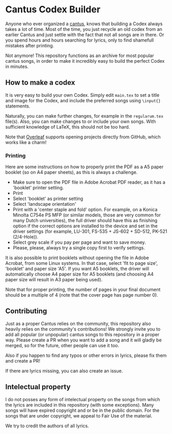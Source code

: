 # Cantus Codex Builder
Anyone who ever organized a [cantus](https://en.wikipedia.org/wiki/Cantus), knows that building a Codex always takes a lot of time. Most of the time, you just recycle an old codex from an earlier Cantus and just settle with the fact that not all songs are in there. Or you spend hours and hours searching for lyrics, only to find shamefull mistakes after printing. 

Not anymore! This repository functions as an archive for most popular cantus songs, in order to make it incredibly easy to build the perfect Codex in minutes.

## How to make a codex
It is very easy to build your own Codex. Simply edit `main.tex` to set a title and image for the Codex, and include the preferred songs using `\input{}` statements. 

Naturally, you can make further changes, for example in the `regularum.tex` file(s). Also, you can make changes to or include your own songs. With sufficient knowledge of LaTeX, this should not be too hard.

Note that [Overleaf](https://www.overleaf.com/) supports opening projects directly from GitHub, which works like a charm!

### Printing
Here are some instructions on how to properly print the PDF as a A5 paper booklet (so on A4 paper sheets), as this is always a challenge.

- Make sure to open the PDF file in Adobe Acrobat PDF reader, as it has a 'booklet' printer setting. 
- Print
- Select 'booklet' as printer setting
- Select 'landscape orientation'
- Print with a 'center staple and fold' option. For example, on a Konica Minolta C754e PS MFP (or similar models, those are very common for many Dutch universities), the full driver should have this as finishing option if the correct options are installed to the device and set in the driver settings (for example, LU-301, FS-535 + JS-602 + SD-512, PK-521 (2/4-Hole)).
- Select grey scale if you pay per page and want to save money. 
- Please, please, always try a single copy first to verify settings.

It is also possible to print booklets without opening the file in Adobe Acrobat, from some Linux systems. In that case, select 'fit to page size', 'booklet' and paper size 'A5'. If you want A5 booklets, the driver will automatically choose A4 paper size for A5 booklets (and choosing A4 paper size will result in A3 paper being used).

Note that for proper printing, the number of pages in your final document should be a multiple of 4 (note that the cover page has page number 0). 

## Contributing
Just as a proper Cantus relies on the community, this repository also heavily relies on the community's contributions! We strongly invite you to add all popular (or unpopular) cantus songs to this repository in a proper way. Please create a PR when you want to add a song and it will gladly be merged, so for the future, other people can use it too. 

Also if you happen to find any typos or other errors in lyrics, please fix them and create a PR!

If there are lyrics missing, you can also create an issue. 

## Intelectual property
I do not posses any form of intelectual property on the songs from which the lyrics are included in this repository (with some exceptions). Many songs will have expired copyright and or be in the public domain. For the songs that are under copyright, we appeal to Fair Use of the material. 

We try to credit the authors of all lyrics. 
